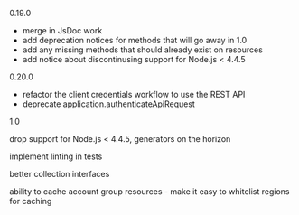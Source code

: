 0.19.0

- merge in JsDoc work
- add deprecation notices for methods that will go away in 1.0
- add any missing methods that should already exist on resources
- add notice about discontinusing support for Node.js < 4.4.5

0.20.0

- refactor the client credentials workflow to use the REST API
- deprecate application.authenticateApiRequest

1.0

drop support for Node.js < 4.4.5, generators on the horizon

implement linting in tests

better collection interfaces

ability to cache account group resources - make it easy to whitelist regions for caching